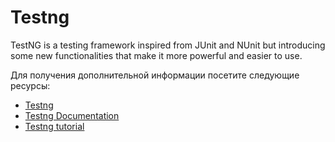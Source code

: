 # Testng

TestNG is a testing framework inspired from JUnit and NUnit but introducing some new functionalities that make it more powerful and easier to use.

Для получения дополнительной информации посетите следующие ресурсы:

- [Testng](https://testng.org)
- [Testng Documentation](https://testng.org/doc/documentation-main.html)
- [Testng tutorial](https://www.guru99.com/all-about-testng-and-selenium.html)
